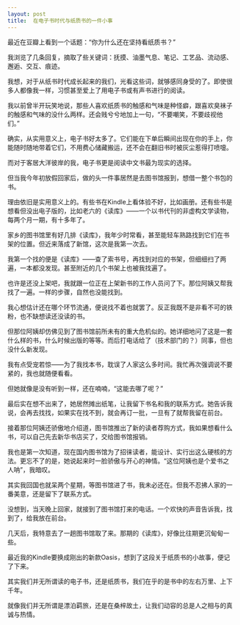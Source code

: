 ```yaml
---
layout: post
title:  在电子书时代与纸质书的一件小事
---
```


最近在豆瓣上看到一个话题：“你为什么还在坚持看纸质书？”

我浏览了几条回复，摘取了些关键词：抚摸、油墨气息、笔记、工艺品、流动感、邂逅、交互、痕迹。

我想，对于从纸书时代成长起来的我们，光看这些词，就够感同身受的了。即使很多人都像我一样，习惯甚至爱上了用电子书或有声书进行的阅读。

我以前曾半开玩笑地说，那些人喜欢纸质书的触感和气味是种怪癖，跟喜欢臭袜子的触感和气味的没什么两样。还会贱兮兮地加上一句，“不要嘲笑，不要歧视他们。”

确实，从实用意义上，电子书好太多了。它们能在下单后瞬间出现在你的手上，你能随时随地带着它们，不用费心储藏搬运，还不会在翻旧书时被灰尘惹得打喷嚏。

而对于客居大洋彼岸的我，电子书更是阅读中文书最为现实的选择。



但当我今年初放假回家后，做的头一件事居然是去图书馆报到，想借一整个书包的书。

理由依旧是实用意义上的。有些书在Kindle上看体验不好，比如画册。还有些书是想看但没出电子版的，比如老六的《读库》——一个以书代刊的非虚构文学读物，每两个月一期，有十多年了。

家乡的图书馆里有好几排《读库》，我年少时常看，甚至能轻车熟路找到它们在书架的位置。但近来落成了新馆，这次是我第一次去。

我第一个找的便是《读库》——查了索书号，再找到对应的书架，但细细扫了两遍，一本都没发现。甚至附近的几个书架上也被我找遍了。

也许是还没上架吧，我就跟一位正在上架新书的工作人员问了下。那位阿姨又帮我找了一遍。一样的步骤，自然也没能找到。

我心想估计还在哪个环节流通，便说找不着也就罢了。反正我既不是非看不可的铁粉，也不缺想读还没读的书。



但那位阿姨却仿佛见到了图书馆前所未有的重大危机似的。她详细地问了这是一套什么样的书，什么时候出版的等等。而后打电话给了（技术部门的？）同事，但也没什么新发现。

我有点受宠若惊——为了我找本书，耽误了人家这么多时间。我忙再次强调说不要紧的，我也就随便看看。

但她就像是没有听到一样，还在喃喃，“这能去哪了呢？”

最后实在想不出来了，她居然摊出纸笔，让我留下书名和我的联系方式。她告诉我说，会再去找找，如果实在找不到，就会再订一批，一旦有了就帮我留在前台。

接着那位阿姨还骄傲地介绍道，图书馆推出了新的读者荐购方式，我如果想看什么书，可以自己先去新华书店买了，交给图书馆报销。

我也是第一次知道，现在国内图书馆为了招徕读者，能设计、实行出这么硬核的方法。更忘不了的是，她说起来时一脸骄傲与开心的神情。“这位阿姨也是个爱书之人呐”，我暗叹。



其实我回国也就呆两个星期，等图书馆进了书，我未必还在。但我不忍拂人家的一番美意，还是留下了联系方式。

没想到，当天晚上回家，就接到了图书馆打来的电话。一个欢快的声音告诉我，找到了，给我放在前台。

几天后，我特意去了一趟图书馆取了来。那期的《读库》，好像比往期更沉甸甸一些。

最近我的Kindle要换成刚出的新款Oasis，想到了这段关于纸质书的小故事，便记了下来。

其实我们并无所谓读的电子书，还是纸质书，我们在乎的是书中的左右万里、上下千年。

就像我们并无所谓是漂泊羁旅，还是在桑梓故土，让我们动容的总是人之相与的真诚与热情。
